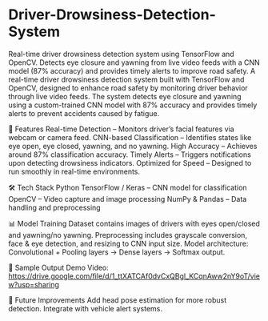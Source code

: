 # Driver-Drowsiness-Detection-System
Real-time driver drowsiness detection system using TensorFlow and OpenCV. Detects eye closure and yawning from live video feeds with a CNN model (87% accuracy) and provides timely alerts to improve road safety.
A real-time driver drowsiness detection system built with TensorFlow and OpenCV, designed to enhance road safety by monitoring driver behavior through live video feeds. The system detects eye closure and yawning using a custom-trained CNN model with 87% accuracy and provides timely alerts to prevent accidents caused by fatigue.

🚀 Features
Real-time Detection – Monitors driver’s facial features via webcam or camera feed.
CNN-based Classification – Identifies states like eye open, eye closed, yawning, and no yawning.
High Accuracy – Achieves around 87% classification accuracy.
Timely Alerts – Triggers notifications upon detecting drowsiness indicators.
Optimized for Speed – Designed to run smoothly in real-time environments.

🛠 Tech Stack
Python
TensorFlow / Keras – CNN model for classification
OpenCV – Video capture and image processing
NumPy & Pandas – Data handling and preprocessing

📊 Model Training
Dataset contains images of drivers with eyes open/closed and yawning/no yawning.
Preprocessing includes grayscale conversion, face & eye detection, and resizing to CNN input size.
Model architecture: Convolutional + Pooling layers → Dense layers → Softmax output.

📸 Sample Output
Demo Video: https://drive.google.com/file/d/1_ttXATCAf0dvCxQBgl_KCqnAww2nY9oT/view?usp=sharing

📌 Future Improvements
Add head pose estimation for more robust detection.
Integrate with vehicle alert systems.


